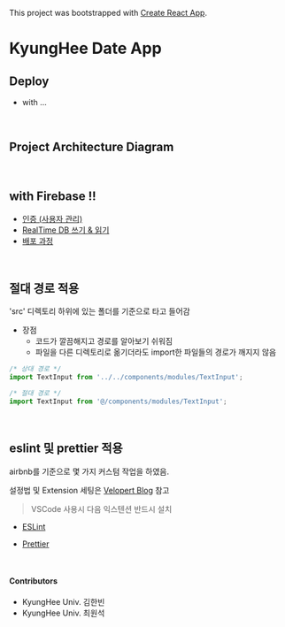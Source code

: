 This project was bootstrapped with [Create React App](https://github.com/facebook/create-react-app).

# KyungHee Date App

## Deploy

- with ...

<br />

## Project Architecture Diagram

<br />

## with Firebase !!

- [인증 (사용자 관리)](https://firebase.google.com/docs/auth/web/manage-users)
- [RealTime DB 쓰기 & 읽기](https://firebase.google.com/docs/database/web/read-and-write)
- [배포 과정](https://firebase.google.com/docs/web/setup#install-cli_deploy)

<br />

## 절대 경로 적용

'src' 디렉토리 하위에 있는 폴더를 기준으로 타고 들어감

- 장점
  - 코드가 깔끔해지고 경로를 알아보기 쉬워짐
  - 파일을 다른 디렉토리로 옮기더라도 import한 파일들의 경로가 깨지지 않음

```javascript
/* 상대 경로 */
import TextInput from '../../components/modules/TextInput';

/* 절대 경로 */
import TextInput from '@/components/modules/TextInput';
```

<br />

## eslint 및 prettier 적용

airbnb를 기준으로 몇 가지 커스텀 작업을 하였음.

설정법 및 Extension 세팅은 [Velopert Blog](https://velog.io/@velopert/eslint-and-prettier-in-react) 참고

> VSCode 사용시 다음 익스텐션 반드시 설치

- [ESLint](https://marketplace.visualstudio.com/itemdetails?itemName=dbaeumer.vscode-eslint)

- [Prettier](https://marketplace.visualstudio.com/itemdetails?itemName=esbenp.prettier-vscode)

  <br />

#### Contributors

- KyungHee Univ. 김한빈
- KyungHee Univ. 최원석
